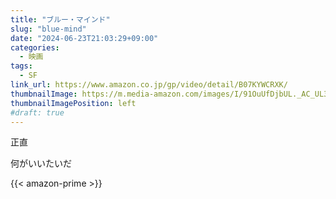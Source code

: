 ```yaml
---
title: "ブルー・マインド"
slug: "blue-mind"
date: "2024-06-23T21:03:29+09:00"
categories:
  - 映画
tags:
  - SF
link_url: https://www.amazon.co.jp/gp/video/detail/B07KYWCRXK/
thumbnailImage: https://m.media-amazon.com/images/I/91OuUfDjbUL._AC_UL320_.jpg
thumbnailImagePosition: left
#draft: true
---
```

正直
<!--more-->
何がいいたいだ

{{< amazon-prime >}}
